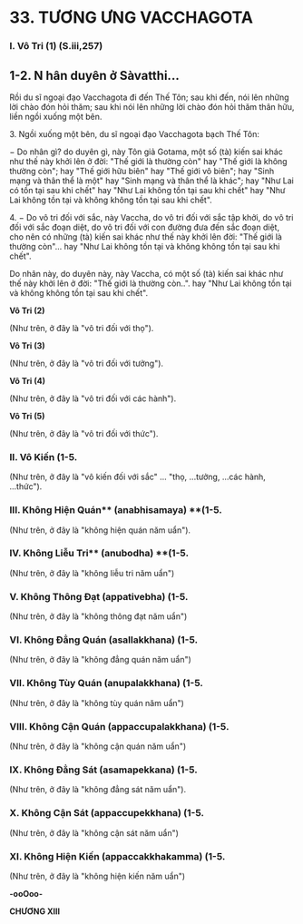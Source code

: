 # 33. TƯƠNG ƯNG VACCHAGOTA

### I. Vô Tri (1) (S.iii,257)
## 1-2. N hân duyên ở Sàvatthi...

Rồi du sĩ ngoại đạo Vacchagota đi đến Thế Tôn; sau khi đến, nói lên những lời chào đón hỏi thăm; sau
khi nói lên những lời chào đón hỏi thăm thân hữu, liền ngồi xuống một bên.

3\. Ngồi xuống một bên, du sĩ ngoại đạo Vacchagota bạch Thế Tôn:

− Do nhân gì? do duyên gì, này Tôn giả Gotama, một số (tà) kiến sai khác như thế này khởi lên ở đời:
"Thế giới là thường còn" hay "Thế giới là không thường còn"; hay "Thế giới hữu biên" hay "Thế giới vô
biên"; hay "Sinh mạng và thân thể là một" hay "Sinh mạng và thân thể là khác"; hay "Như Lai có tồn tại
sau khi chết" hay "Như Lai không tồn tại sau khi chết" hay "Như Lai không tồn tại và không không tồn
tại sau khi chết".

4\. − Do vô tri đối với sắc, này Vaccha, do vô tri đối với sắc tập khởi, do vô tri đối với sắc đoạn diệt, do
vô tri đối với con đường đưa đến sắc đoạn diệt, cho nên có những (tà) kiến sai khác như thế này khởi lên
đời: "Thế giới là thường còn"... hay "Như Lai không tồn tại và không không tồn tại sau khi chết".

Do nhân này, do duyên này, này Vaccha, có một số (tà) kiến sai khác như thế này khởi lên ở đời: "Thế
giới là thường còn..". hay "Như Lai không tồn tại và không không tồn tại sau khi chết".

**Vô Tri (2)**

(Như trên, ở đây là "vô tri đối với thọ").

**Vô Tri (3)**

(Như trên, ở đây là "vô tri đối với tưởng").

**Vô Tri (4)**

(Như trên, ở đây là "vô tri đối với các hành").

**Vô Tri (5)**

(Như trên, ở đây là "vô tri đối với thức").

### II. Vô Kiến (1-5.

(Như trên, ở đây là "vô kiến đối với sắc" ... "thọ, ...tưởng, ...các hành, ...thức").

### III. Không Hiện Quán** (anabhisamaya) **(1-5.

(Như trên, ở đây là "không hiện quán năm uẩn").

### IV. Không Liễu Tri** (anubodha) **(1-5.

(Như trên, ở đây là "không liễu tri năm uẩn")

### V. Không Thông Ðạt (appativebha) (1-5.

(Như trên, ở đây là "không thông đạt năm uẩn")

### VI. Không Ðẳng Quán (asallakkhana) (1-5.

(Như trên, ở đây là "không đẳng quán năm uẩn")

### VII. Không Tùy Quán (anupalakkhana) (1-5.

(Như trên, ở đây là "không tùy quán năm uẩn")

### VIII. Không Cận Quán (appaccupalakkhana) (1-5.

(Như trên, ở đây là "không cận quán năm uẩn")

### IX. Không Ðẳng Sát (asamapekkana) (1-5.

(Như trên, ở đây là "không đẳng sát năm uẩn").

### X. Không Cận Sát (appaccupekkhana) (1-5.

(Như trên, ở đây là "không cận sát năm uẩn")

### XI. Không Hiện Kiến (appaccakkhakamma) (1-5.

(Như trên, ở đây là "không hiện kiến năm uẩn")

**-ooOoo-**

**CHƯƠNG XIII**
